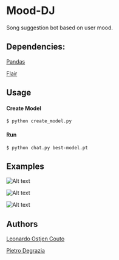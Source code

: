 # Mood-DJ
Song suggestion bot based on user mood.

## Dependencies:
[Pandas](https://github.com/pandas-dev/pandas)

[Flair](https://github.com/zalandoresearch/flair)


## Usage

#### Create Model

```
$ python create_model.py
```

#### Run

```
$ python chat.py best-model.pt
```

## Examples

![Alt text](https://i.imgur.com/em7UHZA.png)


![Alt text](https://i.imgur.com/dsn80Ba.png)


![Alt text](https://i.imgur.com/dcLQV2D.png)


## Authors

[Leonardo Ostjen Couto](https://github.com/ostjen)

[Pietro Degrazia](https://github.com/pietrodegrazia)

